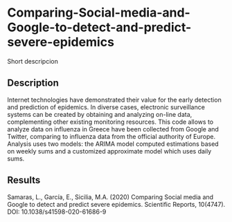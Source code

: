 # Comparing-Social-media-and-Google-to-detect-and-predict-severe-epidemics
Short descripcion
## Description
Internet technologies have demonstrated their value for the early detection and prediction of epidemics. In diverse cases, electronic surveillance systems can be created by obtaining and analyzing on-line data, complementing other existing monitoring resources. This code allows to analyze data on influenza in Greece have been collected from Google and Twitter, comparing to influenza data from the official authority of Europe. 
Analysis uses two models: the ARIMA model computed estimations based on weekly sums and a customized approximate model which uses daily sums.
## Results
Samaras, L., García, E., Sicilia, M.A. (2020) Comparing Social media and Google to detect and predict severe epidemics. Scientific Reports, 10(4747). DOI: 10.1038/s41598-020-61686-9
